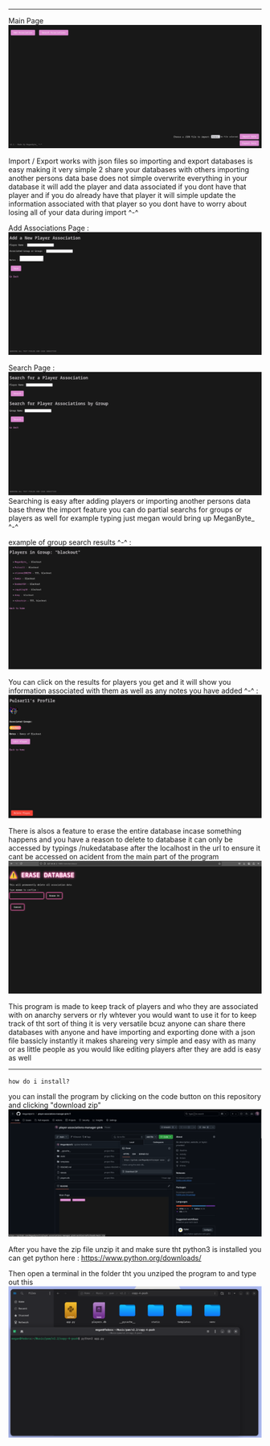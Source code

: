 
---

Main Page
![mainpage](https://raw.githubusercontent.com/MeganByte72/images-for-player-association-manager/refs/heads/main/Screenshot%20From%202025-05-09%2015-20-25.png)

Import / Export works with json files so importing and export databases is easy making it very simple 2 share your databases with others importing another persons data base does not simple overwrite everything in your database it will add the player and data associated if you dont have that player and if you do already have that player it will simple update the information associated with that player so you dont have to worry about losing all of your data during import ^-^

Add Associations Page : 
![associationspage](https://raw.githubusercontent.com/MeganByte72/images-for-player-association-manager/refs/heads/main/Screenshot%20From%202025-05-09%2015-25-11.png)

Search Page :
![searchpage](https://raw.githubusercontent.com/MeganByte72/images-for-player-association-manager/refs/heads/main/Screenshot%20From%202025-05-09%2015-28-01.png)
Searching is easy after adding players or importing another persons data base threw the import feature you can do partial searchs for groups or players as well for example typing just megan would bring up MeganByte_ ^-^

example of group search results ^-^ : 
![searchresults](https://raw.githubusercontent.com/MeganByte72/images-for-player-association-manager/refs/heads/main/Screenshot%20From%202025-05-09%2015-32-38.png)

You can click on the results for players you get and it will show you information associated with them as well as any notes you have added ^-^ :
![searchresultsplayers](https://raw.githubusercontent.com/MeganByte72/images-for-player-association-manager/refs/heads/main/Screenshot%20From%202025-05-09%2015-35-13.png)

There is alsos a feature to erase the entire database incase something happens and you have a reason to delete to database it can only be accessed by typings /nukedatabase after the localhost in the url to ensure it cant be accessed on acident from the main part of the program
![nuke](https://raw.githubusercontent.com/MeganByte72/images-for-player-association-manager/refs/heads/main/Screenshot%20From%202025-05-09%2015-37-36.png)

This program is made to keep track of players and who they are associated with on anarchy servers or rly whtever you would want to use it for to keep track of tht sort of thing it is very versatile bcuz anyone can share there databases with anyone and have importing and exporting done with a json file bassicly instantly it makes shareing very simple and easy with as many or as little people as you would like editing players after they are add is easy as well 

---

`how do i install?`

you can install the program by clicking on the code button on this repository and clicking "download zip"
![example](https://raw.githubusercontent.com/MeganByte72/images-for-player-association-manager/refs/heads/main/Screenshot%20From%202025-05-09%2015-50-29.png)

After you have the zip file unzip it and make sure tht python3 is installed you can get python here : https://www.python.org/downloads/

Then open a terminal in the folder tht you unziped the program to and type out this 
![cmdcommand](https://raw.githubusercontent.com/MeganByte72/images-for-player-association-manager/refs/heads/main/Screenshot%20From%202025-05-09%2015-55-44.png)
